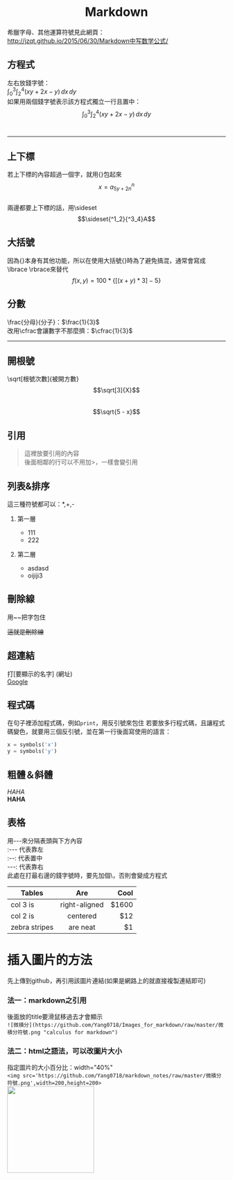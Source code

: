 
# <center>Markdown
希臘字母、其他運算符號見此網頁：
http://jzqt.github.io/2015/06/30/Markdown中写数学公式/

## 方程式
左右放錢字號：<br>
$\int_0^3 \int_2^4 (xy+2x-y)\,dx\,dy$<br>
如果用兩個錢字號表示該方程式獨立一行且置中：<br>
$$\int_0^3 \int_2^4 (xy+2x-y)\,dx\,dy$$<br>
***
## 上下標
若上下標的內容超過一個字，就用{}包起來
$$x=a^n_{5y+2n}$$
<br>
兩邊都要上下標的話，用\sideset
$$\sideset{^1_2}{^3_4}A$$

## 大括號
因為{}本身有其他功能，所以在使用大括號{}時為了避免搞混，通常會寫成\lbrace \rbrace來替代<br>
$$f(x, y) = 100 * \lbrace[(x + y) * 3] - 5\rbrace$$

## 分數
\frac{分母}{分子}：$\frac{1}{3}$ <br>
改用\cfrac會讓數字不那麼擠：$\cfrac{1}{3}$<br>
***
## 開根號
\sqrt[根號次數]{被開方數}
$$\sqrt[3]{X}$$<br>
$$\sqrt{5 - x}$$

## 引用
>這裡放要引用的內容<br>
後面相鄰的行可以不用加>，一樣會變引用

## 列表&排序
這三種符號都可以：*,+,-
1. 第一層
    * 111
    + 222
    
2. 第二層
    - asdasd
    * oijiji3

## 刪除線
用~~把字包住<br>

~~這就是刪除線~~

## 超連結
打[要顯示的名字] (網址)<br>
[Google](http://www.google.com/)

## 程式碼
在句子裡添加程式碼，例如`print`，用反引號來包住
若要放多行程式碼，且讓程式碼變色，就要用三個反引號，並在第一行後面寫使用的語言：<br>
```python
x = symbols('x')
y = symbols('y')
```
## 粗體＆斜體
*HAHA*<br>
**HAHA**

## 表格
用---來分隔表頭與下方內容<br>
:--- 代表靠左<br>
:--: 代表置中<br>
---: 代表靠右<br>
此處在打最右邊的錢字號時，要先加個\，否則會變成方程式

| Tables | Are | Cool |
| ------- | :------: | -----:|
| col 3 is | right-aligned | \$1600 |
| col 2 is | centered | \$12 |
| zebra stripes | are neat | \$1 |

# 插入圖片的方法
先上傳到github，再引用該圖片連結(如果是網路上的就直接複製連結即可)
### 法一：markdown之引用<br>
後面放的title要滑鼠移過去才會顯示<br>
`![微積分](https://github.com/Yang0718/Images_for_markdown/raw/master/微積分符號.png "calculus for markdown")`<br>

### 法二：html之語法，可以改圖片大小<br>
指定圖片的大小百分比：width="40%"<br>
`<img src='https://github.com/Yang0718/markdown_notes/raw/master/微積分符號.png',width=200,height=200>`<br>
<img src='https://github.com/Yang0718/markdown_notes/raw/master/微積分符號.png' width="200" height="200">

